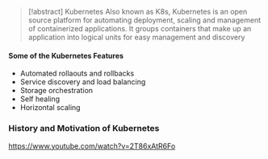 
> [!abstract] Kubernetes
> Also known as K8s, Kubernetes is an open source platform for automating deployment, scaling and management of containerized applications. It groups containers that make up an application into logical units for easy management and discovery

#### Some of the Kubernetes Features
- Automated rollaouts and rollbacks
- Service discovery and load balancing
- Storage orchestration
- Self healing
- Horizontal scaling

### History and Motivation of Kubernetes

https://www.youtube.com/watch?v=2T86xAtR6Fo